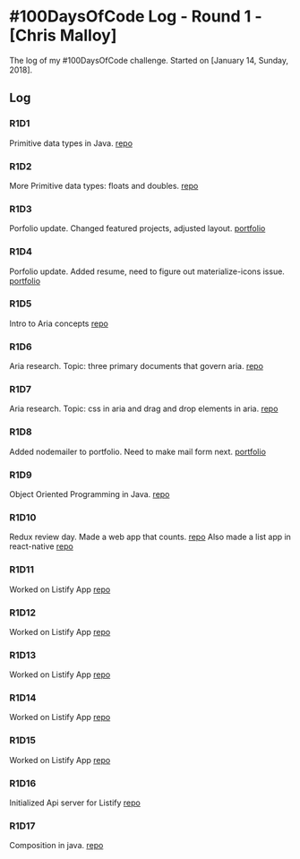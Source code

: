 # #100DaysOfCode Log - Round 1 - [Chris Malloy]

The log of my #100DaysOfCode challenge. Started on [January 14, Sunday, 2018].

## Log

### R1D1 
Primitive data types in Java. [repo](https://github.com/chris-malloy/java101)

### R1D2
More Primitive data types: floats and doubles. [repo](https://github.com/chris-malloy/java101)

### R1D3
Porfolio update. Changed featured projects, adjusted layout. [portfolio](https://chrismalloy.net/)

### R1D4
Porfolio update. Added resume, need to figure out materialize-icons issue. [portfolio](https://chrismalloy.net/)

### R1D5
Intro to Aria concepts [repo](https://github.com/chris-malloy/aria101)

### R1D6
Aria research. Topic: three primary documents that govern aria. [repo](https://github.com/chris-malloy/aria101)

### R1D7
Aria research. Topic: css in aria and drag and drop elements in aria. [repo](https://github.com/chris-malloy/aria101)

### R1D8
Added nodemailer to portfolio.  Need to make mail form next. [portfolio](https://chrismalloy.net/)

### R1D9
Object Oriented Programming in Java. [repo](https://github.com/chris-malloy/java101)

### R1D10
Redux review day. Made a web app that counts. [repo](https://github.com/chris-malloy/ReduxCounter)
Also made a list app in react-native [repo](https://github.com/chris-malloy/Listify)

### R1D11
Worked on Listify App [repo](https://github.com/chris-malloy/Listify)

### R1D12
Worked on Listify App [repo](https://github.com/chris-malloy/Listify)

### R1D13
Worked on Listify App [repo](https://github.com/chris-malloy/Listify)

### R1D14
Worked on Listify App [repo](https://github.com/chris-malloy/Listify)

### R1D15
Worked on Listify App [repo](https://github.com/chris-malloy/Listify)

### R1D16
Initialized Api server for Listify [repo](https://github.com/chris-malloy/list-app-api)

### R1D17
Composition in java. [repo](https://github.com/chris-malloy/java101)

